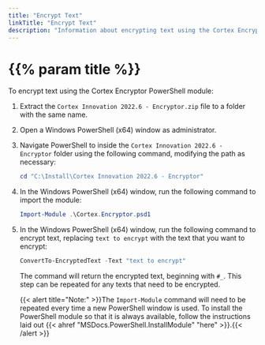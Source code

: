 ```yaml
---
title: "Encrypt Text"
linkTitle: "Encrypt Text"
description: "Information about encrypting text using the Cortex Encryptor."
---
```


# {{% param title %}}

To encrypt text using the Cortex Encryptor PowerShell module:

1. Extract the `Cortex Innovation 2022.6 - Encryptor.zip` file to a folder with the same name.
1. Open a Windows PowerShell (x64) window as administrator.
1. Navigate PowerShell to inside the `Cortex Innovation 2022.6 - Encryptor` folder using the following command, modifying the path as necessary:

    ```powershell
    cd "C:\Install\Cortex Innovation 2022.6 - Encryptor"
    ```

1. In the Windows PowerShell (x64) window, run the following command to import the module:

    ```powershell
    Import-Module .\Cortex.Encryptor.psd1
    ```

1. In the Windows PowerShell (x64) window, run the following command to encrypt text, replacing `text to encrypt` with the text that you want to encrypt:

    ```powershell
    ConvertTo-EncryptedText -Text "text to encrypt"
    ```

    The command will return the encrypted text, beginning with `#_`. This step can be repeated for any texts that need to be encrypted.

    {{< alert title="Note:" >}}The `Import-Module` command will need to be repeated every time a new PowerShell window is used. To install the PowerShell module so that it is always available, follow the instructions laid out {{< ahref "MSDocs.PowerShell.InstallModule" "here" >}}.{{< /alert >}}
